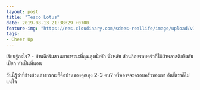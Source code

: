 ```yaml
---
layout: post
title: "Tesco Lotus"
date: 2019-08-13 21:38:29 +0700
feature-img: "https://res.cloudinary.com/sdees-reallife/image/upload/v1555658919/sample_feature_img.png"
tags:
- Cheer Up
---
```

เรียนรู้อะไร? - บ้านคือริมสวนสาธารณะที่คุณลุงนั่งพัก นั่งหลับ ส่วนอีกครอบครัวก็ใช้ผ้าพลาสติกขึงกันเปียก ทำเป็นที่นอน

<i class="fa fa-child" style="color:plum"></i>

วันนี้รู้ว่าที่ข้างสวนสาธารณะก็คือบ้านของคุณลุง 2-3 คน? หรืออาจจะครอบครัวของเขา อันนี้เราก็ไม่แน่ใจ
